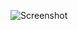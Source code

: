 ![Screenshot](https://raw.githubusercontent.com/Cryakl/Ultimate-RAT-Collection/refs/heads/main/SlayerRat/SlayerRAT%20V%200.7.2/Screenshot.png)
